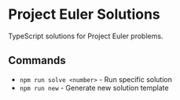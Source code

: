 # Project Euler Solutions

TypeScript solutions for Project Euler problems.

## Commands
- `npm run solve <number>` - Run specific solution
- `npm run new` - Generate new solution template
